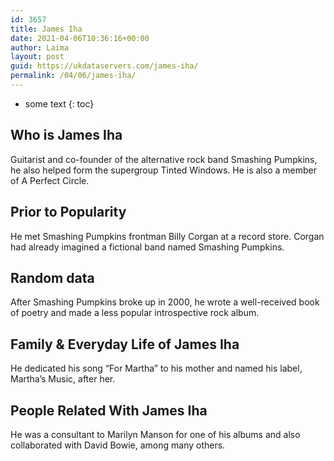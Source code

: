```yaml
---
id: 3657
title: James Iha
date: 2021-04-06T10:36:16+00:00
author: Laima
layout: post
guid: https://ukdataservers.com/james-iha/
permalink: /04/06/james-iha/
---
```


* some text
{: toc}


## Who is James Iha
                  
                  
                  
Guitarist and co-founder of the alternative rock band Smashing Pumpkins, he also helped form the supergroup Tinted Windows. He is also a member of A Perfect Circle.
                  
              
            
              
            
                
                
                
## Prior to Popularity
                  
                  
                  
He met Smashing Pumpkins frontman Billy Corgan at a record store. Corgan had already imagined a fictional band named Smashing Pumpkins.
                  
              
            
              
            
                
                
                
## Random data
                  
                  
                  
After Smashing Pumpkins broke up in 2000, he wrote a well-received book of poetry and made a less popular introspective rock album.
                  
              
            
              
            
                
                
                
## Family & Everyday Life of James Iha
                  
                  
                  
He dedicated his song &#8220;For Martha&#8221; to his mother and named his label, Martha&#8217;s Music, after her.
                  
              
            
              
            
                
                
                
## People Related With James Iha
                  
                  
                  
He was a consultant to Marilyn Manson for one of his albums and also collaborated with David Bowie, among many others.
                  
              
            
              
            
                
              
            
              
              
            
            
              
            
          
          
          